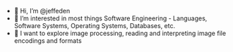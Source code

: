 - 👋 Hi, I’m @jeffeden
- 👀 I’m interested in most things Software Engineering - Languages, Software Systems, Operating Systems, Databases, etc.
- 🌱 I want to explore image processing, reading and interpreting image file encodings and formats


<!---
jeffeden/jeffeden is a ✨ special ✨ repository because its `README.md` (this file) appears on your GitHub profile.
You can click the Preview link to take a look at your changes.
--->
